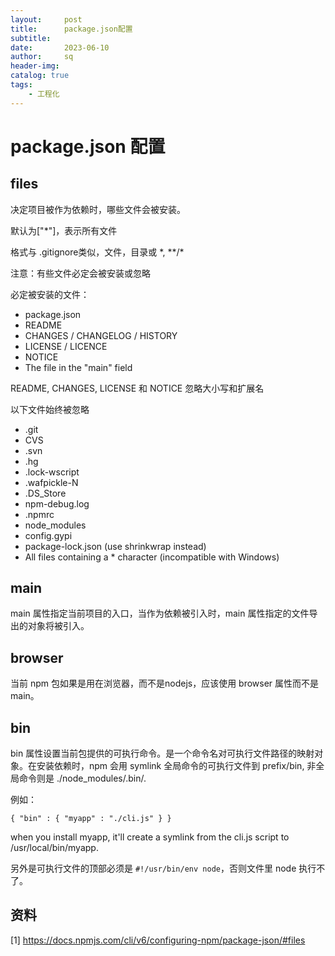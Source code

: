 ```yaml
---
layout:     post
title:      package.json配置
subtitle:   
date:       2023-06-10
author:     sq
header-img: 
catalog: true
tags:
    - 工程化
---
```

# package.json 配置

## files
决定项目被作为依赖时，哪些文件会被安装。

默认为\["*"\]，表示所有文件

格式与 .gitignore类似，文件，目录或 \*, \*\*/\*

注意：有些文件必定会被安装或忽略

必定被安装的文件：
* package.json
* README
* CHANGES / CHANGELOG / HISTORY
* LICENSE / LICENCE
* NOTICE
* The file in the "main" field

README, CHANGES, LICENSE 和 NOTICE 忽略大小写和扩展名

以下文件始终被忽略
* .git
* CVS
* .svn
* .hg
* .lock-wscript
* .wafpickle-N
* .DS_Store
* npm-debug.log
* .npmrc
* node_modules
* config.gypi
* package-lock.json (use shrinkwrap instead)
* All files containing a * character (incompatible with Windows)

## main
main 属性指定当前项目的入口，当作为依赖被引入时，main 属性指定的文件导出的对象将被引入。

## browser
当前 npm 包如果是用在浏览器，而不是nodejs，应该使用 browser 属性而不是main。

## bin
bin 属性设置当前包提供的可执行命令。是一个命令名对可执行文件路径的映射对象。在安装依赖时，npm 会用 symlink 全局命令的可执行文件到 prefix/bin, 非全局命令则是 ./node_modules/.bin/.

例如：
```
{ "bin" : { "myapp" : "./cli.js" } }
```

when you install myapp, it'll create a symlink from the cli.js script to /usr/local/bin/myapp.

另外是可执行文件的顶部必须是 `#!/usr/bin/env node`，否则文件里 node 执行不了。

## 资料
[1] https://docs.npmjs.com/cli/v6/configuring-npm/package-json/#files
